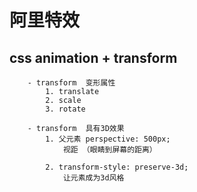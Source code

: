 #   阿里特效
##  css animation + transform
        - transform  变形属性
            1. translate  
            2. scale  
            3. rotate

        - transform  具有3D效果
            1. 父元素 perspective: 500px;
                视距 （眼睛到屏幕的距离）

            2. transform-style: preserve-3d;
                让元素成为3d风格